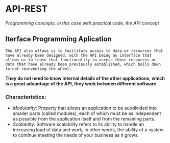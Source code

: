 # API-REST
*Programming concepts, in this case with practical code, the API concept*
## Iterface Programming Aplication 
    The API also allows us to facilitate access to data or resources that have already been designed, with the API being an interface that allows us to reuse that functionality to access those resources or data that have already been previously established, which boils down to not reinventing the wheel.
**They do not need to know internal details of the other applications, which is a great advantage of the API, they work between different software.**

### Characteristics:
- *Modularity:* Property that allows an application to be subdivided into smaller parts (called modules), each of which must be as independent as possible from the application itself and from the remaining parts.
- *Scalabilty:* Software scalability refers to its ability to handle an increasing load of data and work, in other words, the ability of a system to continue meeting the needs of your business as it grows.